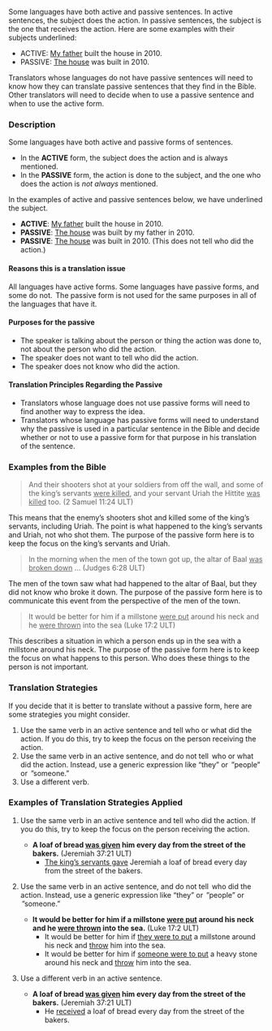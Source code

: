 
Some languages have both active and passive sentences. In active sentences, the subject does the action. In passive sentences, the subject is the one that receives the action. Here are some examples with their subjects underlined:

* ACTIVE: <u>My father</u> built the house in 2010.
* PASSIVE: <u>The house</u>  was built in 2010.

Translators whose languages do not have passive sentences will need to know how they can translate passive sentences that they find in the Bible. Other translators will need to decide when to use a passive sentence and when to use the active form.

### Description

Some languages have both active and passive forms of sentences.

* In the **ACTIVE** form, the subject does the action and is always mentioned.
* In the **PASSIVE** form, the action is done to the subject, and the one who does the action is *not always*  mentioned.

In the examples of active and passive sentences below, we have underlined the subject.

* **ACTIVE**: <u>My father</u>  built the house in 2010.
* **PASSIVE**: <u>The house</u>  was built by my father in 2010.
* **PASSIVE**: <u>The house</u>  was built in 2010. (This does not tell who did the action.)

#### Reasons this is a translation issue

All languages have active forms. Some languages have passive forms, and some do not. 
The passive form is not used for the same purposes in all of the languages that have it.

#### Purposes for the passive

* The speaker is talking about the person or thing the action was done to, not about the person who did the action.
* The speaker does not want to tell who did the action. 
* The speaker does not know who did the action.

#### Translation Principles Regarding the Passive

* Translators whose language does not use passive forms will need to find another way to express the idea. 
* Translators whose language has passive forms will need to understand why the passive is used in a particular sentence in the Bible and decide whether or not to use a passive form for that purpose in his translation of the sentence.

### Examples from the Bible

>And their shooters shot at your soldiers from off the wall, and some of the king’s servants <u>were killed</u>, and your servant Uriah the Hittite <u>was killed</u> too. (2 Samuel 11:24 ULT)

This means that the enemy’s shooters shot and killed some of the king’s servants, including Uriah. The point is what happened to the king’s servants and Uriah, not who shot them. The purpose of the passive form here is to keep the focus on the king’s servants and Uriah.

>In the morning when the men of the town got up, the altar of Baal <u>was broken down</u> … (Judges 6:28 ULT)

The men of the town saw what had happened to the altar of Baal, but they did not know who broke it down. The purpose of the passive form here is to communicate this event from the perspective of the men of the town.

>It would be better for him if a millstone <u>were put</u> around his neck and he <u>were thrown</u> into the sea (Luke 17:2 ULT)

This describes a situation in which a person ends up in the sea with a millstone around his neck. The purpose of the passive form here is to keep the focus on what happens to this person. Who does these things to the person is not important.

### Translation Strategies

If you decide that it is better to translate without a passive form, here are some strategies you might consider.

1. Use the same verb in an active sentence and tell who or what did the action. If you do this, try to keep the focus on the  person receiving the action.
1. Use the same verb in an active sentence, and do not tell  who or what did the action. Instead, use a generic expression like “they” or  ”people” or  ”someone.” 
1. Use a different verb.

### Examples of Translation Strategies Applied

1. Use the same verb in an active sentence and tell who did the action. If you do this, try to keep the focus on the  person receiving the action.

    * **A loaf of bread <u>was given</u> him every day from the street of the bakers.**  (Jeremiah 37:21 ULT)
        * <u>The king’s servants gave</u> Jeremiah a loaf of bread every day from the street of the bakers.

1. Use the same verb in an active sentence, and do not tell  who did the action. Instead, use a generic expression like “they” or  ”people” or  ”someone.” 

    * **It would be better for him if a millstone <u>were put</u> around his neck and he <u>were thrown</u> into the sea.**  (Luke 17:2 ULT)
        * It would be better for him if <u>they were to put</u> a millstone around his neck and <u>throw</u> him into the sea.
        * It would be better for him if <u>someone were to put</u> a heavy stone around his neck and <u>throw</u> him into the sea.

1. Use a different verb in an active sentence. 

    * **A loaf of bread <u>was given</u> him every day from the street of the bakers.**  (Jeremiah 37:21 ULT)
        * He <u>received</u> a loaf of bread every day from the street of the bakers.

